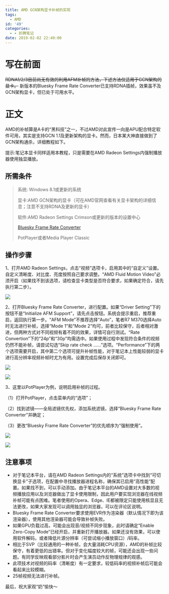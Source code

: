 ```yaml
---
title: AMD GCN架构显卡补帧的实现
tags:
  - AMD
id: '49'
categories:
  - - 折腾笔记
date: 2019-02-02 22:49:00
---
```

# 写在前面
~~RDNA1/2/3目前尚无有效的利用AFM补帧的方法，下述方法仅适用于GCN架构的显卡。~~
新版本的Bluesky Frame Rate Converter已支持RDNA插帧，效果虽不及GCN架构显卡，但已处于可用水平。
# 正文
AMD的补帧算是A卡的“黑科技”之一，不过AMD对此宣传一向是APU配合特定软件可用，其实是支持GCN 1.1及更新架构的显卡。然而，日本某大神直接做到了GCN架构通杀，详细教程如下。

提示:笔记本显卡同样适用本教程，只是需要在AMD Radeon Settings内强制播放器使用独显播放。

## 所需条件

> 系统: Windows 8.1或更新的系统
> 
> 显卡:AMD GCN架构的显卡（可在AMD官网查看有关显卡架构的详细信息；注意不支持RDNA及更新的显卡）
> 
> 软件:AMD Radeon Settings Crimson或更新的版本的设置中心
> 
> [Bluesky Frame Rate Converter](http://bluesky23.yukishigure.com/en/BlueskyFRC.html)
> 
> PotPlayer或者Media Player Classic

## 操作步骤

1、打开AMD Radeon Settings，点击“视频”选项卡，启用其中的“自定义”设置。自定义清晰度、对比度、亮度按照自己要求调整。“AMD Fluid Motion Video”必须开启（如果找不到该选项，请检查显卡类型是否符合要求，如果确定符合，请先执行第二步）。

![](/images/Radeon.png)

2、打开Bluesky Frame Rate Converter，进行配置。如果“Driver Setting”下的按钮不是“Initialize AFM Support”，请先点击按钮。系统会提示重启，推荐重启，返回执行第一步。“AFM Mode”不推荐选择“Auto”，笔者R7 M370选择Auto时无法进行补帧，选择“Mode 1”和“Mode 2”均可，前者比较保守，后者相对激进，但两种方式对不同视频有着不同的效果，详情可自行测试。“Rate Convertion”下的“24p”和“30p”均需选中。如果使用过程中发现符合条件的视频仍然不能补帧，请尝试勾选“Skip rate check ……”选项。“Performance”下的两个选项需要开启，其中第二个选项可提升补帧性能，对于笔记本上性能较弱的显卡进行高分辨率视频补帧时尤为有用。设置完成后保存关闭即可。

![](/images/BFC.png)

![](/images/2018/02/%E5%B1%8F%E5%B9%95%E6%88%AA%E5%9B%BE38.png)

3、这里以PotPlayer为例，说明启用补帧的过程。

（1）打开PotPlayer，点击菜单内的“选项”；

（2）找到滤镜——全局滤镜优先权，添加系统滤镜，选择“Bluesky Frame Rate Converter”并确定；

（3）更改“Bluesky Frame Rate Converter”的优先顺序为“强制使用”。

![](/images/PotPlayer.png)

![](/images/2018/02/%E5%B1%8F%E5%B9%95%E6%88%AA%E5%9B%BE41.png)

## 注意事项

*   对于笔记本平台，请在AMD Radeon Settings内的“系统”选项卡中找到“可切换显卡”子选项，在配置中寻找播放器进程名称，确保其已启用“高性能”配置。如果找不到，可以手动添加。由于笔记本平台的AMD设置对大多数的视频播放应用以及浏览器做出了显卡使用限制，因此用户要实现浏览器在线视频补帧可能有点困难。笔者使用的Opera、Edge、IE都被限定只能使用核显且无法更改，如果大家发现可以调用独显的浏览器，可以在评论区说明。
*   Bluesky Frame Rate Converter要求使用EVR作为渲染器（默认情况下即为该渲染器），使用其他渲染器可能会导致补帧失败。
*   如果GPU负载过高，可能会出现音/视频不同步现象，此时请确定“Enable Zero-Copy Mode”已经开启，并重新打开播放器。如果还没有效果，可以使用软件解码，或者降低片源分辨率（可尝试缩小播放窗口）/码率。
*   相比于SVP（比较通用的一种补帧，会大量消耗CPU资源），AMD的补帧比较保守，有着更低的出错率。但对于变化幅度较大的帧，可能还会出现一些问题。有同学反映观看部分影片时会产生演员动作反物理规律的观感。
*   此项技术对视频的码率（清晰度）有一定要求，较低码率的视频补帧后可能会看起来比较模糊。
*   25帧视频无法进行补帧。

最后，祝大家观“奶”愉快～